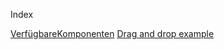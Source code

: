 Index

[VerfügbareKomponenten](Verfügbare-Komponenten.md)
[Drag and drop example](DragAndDropExample.md)
